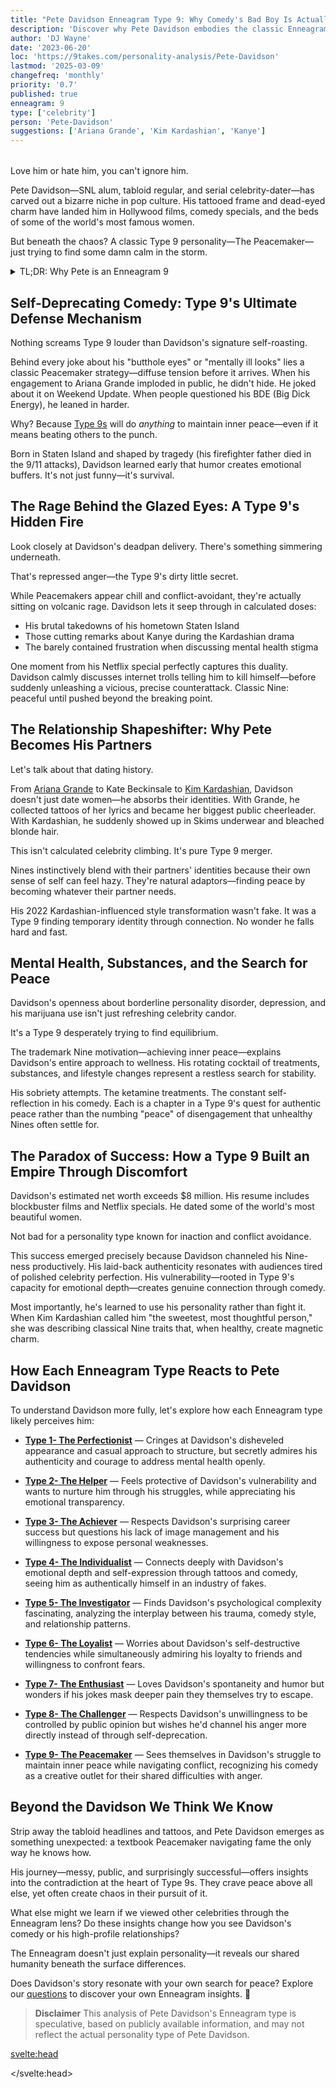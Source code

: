 ```yaml
---
title: "Pete Davidson Enneagram Type 9: Why Comedy's Bad Boy Is Actually a Peacemaker"
description: 'Discover why Pete Davidson embodies the classic Enneagram Type 9 personality despite his chaotic public image'
author: 'DJ Wayne'
date: '2023-06-20'
loc: 'https://9takes.com/personality-analysis/Pete-Davidson'
lastmod: '2025-03-09'
changefreq: 'monthly'
priority: '0.7'
published: true
enneagram: 9
type: ['celebrity']
person: 'Pete-Davidson'
suggestions: ['Ariana Grande', 'Kim Kardashian', 'Kanye']
---
```


<!-- 'SNL Cast Members' -->

<script>
	import PopCard from "$lib/components/atoms/PopCard.svelte";
	import BlogPurpose from '$lib/components/blog/BlogPurpose.svelte'
</script>

<div
	style="display: flex;
    justify-content: center;
    margin: 1rem 0;
	"
>
	<PopCard
		image={`/types/9s/${'Pete-Davidson'}.webp`}
		showIcon={false}
		enneagramType="9"
		displayText="Pete Davidson"
		subtext=""
	/>
</div>

<p class="firstLetter">Love him or hate him, you can't ignore him.</p>

Pete Davidson—SNL alum, tabloid regular, and serial celebrity-dater—has carved out a bizarre niche in pop culture. His tattooed frame and dead-eyed charm have landed him in Hollywood films, comedy specials, and the beds of some of the world's most famous women.

But beneath the chaos? A classic Type 9 personality—The Peacemaker—just trying to find some damn calm in the storm.

<details>
<summary class="accordion">TL;DR: Why Pete is an Enneagram 9</summary>
<div class="panel">
<ul>
<li><b>Master of Self-Deprecation</b>: Davidson weaponizes his insecurities through comedy—a classic Type 9 method for finding inner peace while diffusing tension around tough subjects from his father's death to his high-profile breakups.</li>
<li><b>The Anger Underneath</b>: Behind that sleepy-eyed grin hides suppressed rage—a quintessential Type 9 trait. It surfaces in biting comedy about Staten Island, celebrity culture, and his own mental health struggles.
</li>
<li><b>Relationship Chameleon</b>: From Ariana Grande to Kim Kardashian, Davidson morphs into a reflection of his partners—adopting their worlds and aesthetics. This partner-merging is textbook Type 9 behavior.</li>
<li><b>Peace Through Chaos</b>: His controversial lifestyle, borderline personality disorder diagnosis, and substance struggles all reflect a Type 9 desperately seeking inner tranquility through whatever means necessary.</li>
</ul>
  </div>
</details>

## Self-Deprecating Comedy: Type 9's Ultimate Defense Mechanism

Nothing screams Type 9 louder than Davidson's signature self-roasting.

Behind every joke about his "butthole eyes" or "mentally ill looks" lies a classic Peacemaker strategy—diffuse tension before it arrives. When his engagement to Ariana Grande imploded in public, he didn't hide. He joked about it on Weekend Update. When people questioned his BDE (Big Dick Energy), he leaned in harder.

Why? Because [Type 9s](/enneagram-corner/enneagram-type-9) will do _anything_ to maintain inner peace—even if it means beating others to the punch.

Born in Staten Island and shaped by tragedy (his firefighter father died in the 9/11 attacks), Davidson learned early that humor creates emotional buffers. It's not just funny—it's survival.

## The Rage Behind the Glazed Eyes: A Type 9's Hidden Fire

Look closely at Davidson's deadpan delivery. There's something simmering underneath.

That's repressed anger—the Type 9's dirty little secret.

While Peacemakers appear chill and conflict-avoidant, they're actually sitting on volcanic rage. Davidson lets it seep through in calculated doses:

- His brutal takedowns of his hometown Staten Island
- Those cutting remarks about Kanye during the Kardashian drama
- The barely contained frustration when discussing mental health stigma

One moment from his Netflix special perfectly captures this duality. Davidson calmly discusses internet trolls telling him to kill himself—before suddenly unleashing a vicious, precise counterattack. Classic Nine: peaceful until pushed beyond the breaking point.

## The Relationship Shapeshifter: Why Pete Becomes His Partners

Let's talk about that dating history.

From [Ariana Grande](/personality-analysis/Ariana-Grande) to Kate Beckinsale to [Kim Kardashian](/personality-analysis/Kim-Kardashian), Davidson doesn't just date women—he absorbs their identities. With Grande, he collected tattoos of her lyrics and became her biggest public cheerleader. With Kardashian, he suddenly showed up in Skims underwear and bleached blonde hair.

This isn't calculated celebrity climbing. It's pure Type 9 merger.

Nines instinctively blend with their partners' identities because their own sense of self can feel hazy. They're natural adaptors—finding peace by becoming whatever their partner needs.

His 2022 Kardashian-influenced style transformation wasn't fake. It was a Type 9 finding temporary identity through connection. No wonder he falls hard and fast.

## Mental Health, Substances, and the Search for Peace

Davidson's openness about borderline personality disorder, depression, and his marijuana use isn't just refreshing celebrity candor.

It's a Type 9 desperately trying to find equilibrium.

The trademark Nine motivation—achieving inner peace—explains Davidson's entire approach to wellness. His rotating cocktail of treatments, substances, and lifestyle changes represent a restless search for stability.

His sobriety attempts. The ketamine treatments. The constant self-reflection in his comedy. Each is a chapter in a Type 9's quest for authentic peace rather than the numbing "peace" of disengagement that unhealthy Nines often settle for.

## The Paradox of Success: How a Type 9 Built an Empire Through Discomfort

Davidson's estimated net worth exceeds $8 million. His resume includes blockbuster films and Netflix specials. He dated some of the world's most beautiful women.

Not bad for a personality type known for inaction and conflict avoidance.

This success emerged precisely because Davidson channeled his Nine-ness productively. His laid-back authenticity resonates with audiences tired of polished celebrity perfection. His vulnerability—rooted in Type 9's capacity for emotional depth—creates genuine connection through comedy.

Most importantly, he's learned to use his personality rather than fight it. When Kim Kardashian called him "the sweetest, most thoughtful person," she was describing classical Nine traits that, when healthy, create magnetic charm.

<BlogPurpose/>

## How Each Enneagram Type Reacts to Pete Davidson

To understand Davidson more fully, let's explore how each Enneagram type likely perceives him:

- **[Type 1- The Perfectionist](/enneagram-corner/enneagram-type-1)** — Cringes at Davidson's disheveled appearance and casual approach to structure, but secretly admires his authenticity and courage to address mental health openly.

- **[Type 2- The Helper](/enneagram-corner/enneagram-type-2)** — Feels protective of Davidson's vulnerability and wants to nurture him through his struggles, while appreciating his emotional transparency.

- **[Type 3- The Achiever](/enneagram-corner/enneagram-type-3)** — Respects Davidson's surprising career success but questions his lack of image management and his willingness to expose personal weaknesses.

- **[Type 4- The Individualist](/enneagram-corner/enneagram-type-4)** — Connects deeply with Davidson's emotional depth and self-expression through tattoos and comedy, seeing him as authentically himself in an industry of fakes.

- **[Type 5- The Investigator](/enneagram-corner/enneagram-type-5)** — Finds Davidson's psychological complexity fascinating, analyzing the interplay between his trauma, comedy style, and relationship patterns.

- **[Type 6- The Loyalist](/enneagram-corner/enneagram-type-6)** — Worries about Davidson's self-destructive tendencies while simultaneously admiring his loyalty to friends and willingness to confront fears.

- **[Type 7- The Enthusiast](/enneagram-corner/enneagram-type-7)** — Loves Davidson's spontaneity and humor but wonders if his jokes mask deeper pain they themselves try to escape.

- **[Type 8- The Challenger](/enneagram-corner/enneagram-type-8)** — Respects Davidson's unwillingness to be controlled by public opinion but wishes he'd channel his anger more directly instead of through self-deprecation.

- **[Type 9- The Peacemaker](/enneagram-corner/enneagram-type-9)** — Sees themselves in Davidson's struggle to maintain inner peace while navigating conflict, recognizing his comedy as a creative outlet for their shared difficulties with anger.

## Beyond the Davidson We Think We Know

Strip away the tabloid headlines and tattoos, and Pete Davidson emerges as something unexpected: a textbook Peacemaker navigating fame the only way he knows how.

His journey—messy, public, and surprisingly successful—offers insights into the contradiction at the heart of Type 9s. They crave peace above all else, yet often create chaos in their pursuit of it.

What else might we learn if we viewed other celebrities through the Enneagram lens? Do these insights change how you see Davidson's comedy or his high-profile relationships?

The Enneagram doesn't just explain personality—it reveals our shared humanity beneath the surface differences.

Does Davidson's story resonate with your own search for peace? Explore our <a href="/questions">questions</a> to discover your own Enneagram insights. 🚀

> **Disclaimer** This analysis of Pete Davidson's Enneagram type is speculative, based on publicly available information, and may not reflect the actual personality type of Pete Davidson.

<svelte:head>

<script type="application/ld+json">
	{
  "@context": "http://schema.org",
  "@graph": [
    {
      "@type": "Article",
      "articleBody": "This article examines Pete Davidson through the lens of Enneagram Type 9 personality. Despite his chaotic public image, Davidson displays core Nine characteristics: conflict avoidance through self-deprecating humor, suppressed anger that occasionally surfaces in his comedy, merging with his partners' identities in relationships, and a constant search for inner peace despite mental health struggles. The article analyzes how his Type 9 traits have both helped and hindered his career and personal life.",
      "creator": {
        "@type": "Person",
        "name": "DJ Wayne",
        "sameAs": ["https://www.instagram.com/djwayne3/", "https://www.youtube.com/@djwayne3", "https://www.linkedin.com/in/davidtwayne/", "https://twitter.com/djwayne3"
        ]
      },
      "author": {
        "@type": "Person",
        "name": "DJ Wayne",
        "sameAs": ["https://www.instagram.com/djwayne3/", "https://www.youtube.com/@djwayne3", "https://www.linkedin.com/in/davidtwayne/", "https://twitter.com/djwayne3"
        ]
      },
      "dateModified": {
        "@type": "Date",
        "@value": "2025-03-09"
      },
      "datePublished": {
        "@type": "Date",
        "@value": "2023-06-20"
      },
      "description": "Discover why Pete Davidson—comedian, SNL alum, and celebrity dater—actually exhibits classic Enneagram Type 9 characteristics despite his chaotic public image. From his self-deprecating humor to his relationship patterns, see how the Peacemaker personality explains Davidson's contradictory behaviors.",
      "headline": "Pete Davidson Enneagram Type 9: Why Comedy's Bad Boy Is Actually a Peacemaker",
      "image": {
        "@type": "ImageObject",
        "height": 900,
        "url": "https://9takes.com/types/9s/Pete-Davidson.webp",
        "width": 900
      },
      "mainEntityOfPage": {
        "@id": "https://9takes.com/personality-analysis/Pete-Davidson",
        "@type": "WebPage"
      },
      "mentions": {
        "@type": "Person",
        "name": "Pete Davidson",
        "sameAs": ["https://en.wikipedia.org/wiki/Pete_Davidson", "https://www.imdb.com/name/nm0203457/", "https://www.instagram.com/petedavidson.93"]
      },
      "publisher": {
        "@type": "Organization",
        "sameAs": ["https://www.instagram.com/9takesdotcom/", "https://twitter.com/9takesdotcom"],
        "logo": {
          "@type": "ImageObject",
          "url": "https://9takes.com/brand/aero.png"
        },
        "name": "9takes"
      }
    },
    {
      "@type": "FAQPage",
      "mainEntity": [
        {
          "@type": "Question",
          "acceptedAnswer": {
            "@type": "Answer",
            "text": "Despite his chaotic public image, Pete Davidson shows classic Type 9 traits: conflict avoidance through self-deprecating humor, suppressed anger that occasionally erupts, a tendency to merge with his partners' identities in relationships, and a constant search for inner peace despite mental health struggles. His laid-back demeanor masks the inner turmoil typical of Nines."
          },
          "name": "Why is Pete Davidson considered an Enneagram Type 9?"
        },
        {
          "@type": "Question",
          "acceptedAnswer": {
            "@type": "Answer",
            "text": "Pete's Type 9 characteristics are evident in his self-deprecating comedy style (diffusing tension before it arises), his relationship patterns (adopting partners' styles and interests), his struggles with expressing anger directly, and his open battle with mental health issues (reflecting a Nine's desperate search for inner peace). His casual, adaptable demeanor that resonates with audiences is quintessentially Type 9."
          },
          "name": "What are some examples of Pete Davidson's Type 9 traits?"
        },
		{
          "@type": "Question",
          "acceptedAnswer": {
            "@type": "Answer",
            "text": "Pete Davidson's personality combines laid-back charm with underlying vulnerability. He's known for his self-deprecating humor, emotional transparency about mental health struggles, and an adaptable nature that allows him to fit into diverse social circles. While appearing casual and sometimes disengaged, he demonstrates surprising emotional depth and resilience in handling public scrutiny and personal challenges."
          },
          "name": "What is Pete Davidson's personality like?"
        },
		{
          "@type": "Question",
          "acceptedAnswer": {
            "@type": "Answer",
            "text": "Based on public behavior and interviews, Pete Davidson appears to be an Enneagram Type 9 (The Peacemaker). This is evidenced by his conflict-avoidant tendencies, self-deprecating humor, difficulty expressing anger directly, tendency to merge with romantic partners, and constant search for inner peace despite outer turbulence. His laid-back demeanor masks the typical inner struggle of Type 9s to maintain emotional equilibrium."
          },
          "name": "What Enneagram type is Pete Davidson?"
        }
      ]
    }
  ]
}
</script>

</svelte:head>
